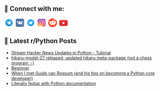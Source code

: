 ## 🔎 Connect with me:
[<img src="https://github.com/bullbesh/bullbesh/blob/main/images/Telegram.png" width="32" height="32" />](https://t.me/bullbesh)
[<img src="https://github.com/bullbesh/bullbesh/blob/main/images/VK.png" width="32" height="32" />](https://vk.com/bullbesh)
[<img src="https://github.com/bullbesh/bullbesh/blob/main/images/Twitter.png" width="32" height="32" />](https://twitter.com/bullbesh1)
[<img src="https://github.com/bullbesh/bullbesh/blob/main/images/Instagram.png" width="32" height="32" />](https://www.instagram.com/bullbesh)
[<img src="https://github.com/bullbesh/bullbesh/blob/main/images/Reddit.png" width="32" height="32" />](https://www.reddit.com/user/bullbesh)
[<img src="https://github.com/bullbesh/bullbesh/blob/main/images/YouTube.png" width="32" height="32" />](https://www.youtube.com/channel/UCtfjRs6uzgq5mfm8S06WTcg)

## 📕 Latest r/Python Posts
<!-- BLOG-POST-LIST:START -->
- [Stream Hacker News Updates in Python - Tutorial](https://www.reddit.com/r/Python/comments/170nbnu/stream_hacker_news_updates_in_python_tutorial/)
- [hikaru-model-27 released, updated hikaru meta-package &lpar;not a chess program ;-&rpar;](https://www.reddit.com/r/Python/comments/170mece/hikarumodel27_released_updated_hikaru_metapackage/)
- [Beginner](https://www.reddit.com/r/Python/comments/170lzck/beginner/)
- [When I met Guido van Rossum &lpar;and his tips on becoming a Python core developer&rpar;](https://www.reddit.com/r/Python/comments/170ltl3/when_i_met_guido_van_rossum_and_his_tips_on/)
- [Literally fedup with Python documentation](https://www.reddit.com/r/Python/comments/170l7ue/literally_fedup_with_python_documentation/)
<!-- BLOG-POST-LIST:END -->
